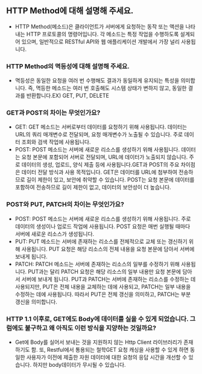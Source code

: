 ## HTTP Method에 대해 설명해 주세요.
- HTTP Method(메소드)은 클라이언트가 서버에게 요청하는 동작 또는 액션을 나타내는 HTTP 프로토콜의 명령어입니다. 각 메소드는 특정 작업을 수행하도록 설계되어 있으며, 일반적으로 RESTful API와 웹 애플리케이션 개발에서 가장 널리 사용됩니다.

### HTTP Method의 멱등성에 대해 설명해 주세요.
- 멱등성은 동일한 요청을 여러 번 수행해도 결과가 동일하게 유지되는 특성을 의미합니다. 즉, 멱등한 메소드는 여러 번 호출해도 시스템 상태가 변하지 않고, 동일한 결과를 반환합니다.EX) GET, PUT, DELETE

### GET과 POST의 차이는 무엇인가요?
- GET: GET 메소드는 서버로부터 데이터를 요청하기 위해 사용됩니다. 데이터는 URL의 쿼리 매개변수로 전달되며, 요청 매개변수가 노출될 수 있습니다. 주로 데이터 조회와 검색 작업에 사용됩니다.
- POST: POST 메소드는 서버에 새로운 리소스를 생성하기 위해 사용됩니다. 데이터는 요청 본문에 포함되어 서버로 전달되며, URL에 데이터가 노출되지 않습니다. 주로 데이터의 생성, 업로드, 양식 제출 등에 사용됩니다.GET과 POST의 주요 차이점은 데이터 전달 방식과 사용 목적입니다. GET은 데이터를 URL에 첨부하여 전송하므로 길이 제한이 있고, 보안에 취약할 수 있습니다. POST는 요청 본문에 데이터를 포함하여 전송하므로 길이 제한이 없고, 데이터의 보안성이 더 높습니다.

### POST와 PUT, PATCH의 차이는 무엇인가요?
- POST: POST 메소드는 서버에 새로운 리소스를 생성하기 위해 사용됩니다. 주로 데이터의 생성이나 업로드 작업에 사용됩니다. POST 요청은 매번 실행될 때마다 서버에 새로운 리소스가 생성됩니다.
- PUT: PUT 메소드는 서버에 존재하는 리소스를 전체적으로 교체 또는 갱신하기 위해 사용됩니다. PUT 요청은 해당 리소스의 전체 내용을 요청 본문에 담아서 서버에 보내게 됩니다.
- PATCH: PATCH 메소드는 서버에 존재하는 리소스의 일부를 수정하기 위해 사용됩니다. PUT과는 달리 PATCH 요청은 해당 리소스의 일부 내용만 요청 본문에 담아서 서버에 보내게 됩니다.
PUT과 PATCH는 서버에 존재하는 리소스를 수정하는 데 사용되지만, PUT은 전체 내용을 교체하는 데에 사용되고, PATCH는 일부 내용을 수정하는 데에 사용됩니다. 따라서 PUT은 전체 갱신을 의미하고, PATCH는 부분 갱신을 의미합니다.

### HTTP 1.1 이후로, GET에도 Body에 데이터를 실을 수 있게 되었습니다. 그럼에도 불구하고 왜 아직도 이런 방식을 지양하는 것일까요?
- Get에 Body를 실어서 보내는 것을 지원하지 않는 Http Client 라이브러리가 존재하기도 함. 또, Restful에서 통용되는 철학GET 요청 캐싱을 사용할 수 있게 하면 동일한 사용자가 이전에 제출한 자원 데이터에 대한 요청의 응답 시간을 개선할 수 있습니다. 하지만 body데이터가 무시될 수 있습니다.